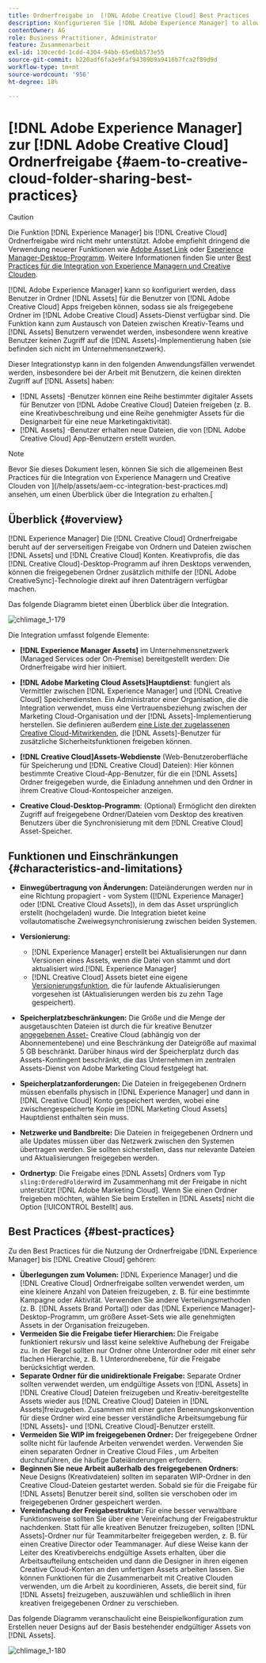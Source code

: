 ```yaml
---
title: Ordnerfreigabe in  [!DNL Adobe Creative Cloud] Best Practices
description: Konfigurieren Sie [!DNL Adobe Experience Manager] to allow users in [!DNL Experience Manager Assets] für den Austausch von Ordnern mit Adobe Creative Cloud (CC)-Benutzern.
contentOwner: AG
role: Business Practitioner, Administrator
feature: Zusammenarbeit
exl-id: 130cec6d-1cdd-4304-94bb-65e6bb573e55
source-git-commit: b220adf6fa3e9faf94389b9a9416b7fca2f89d9d
workflow-type: tm+mt
source-wordcount: '956'
ht-degree: 18%

---
```


# [!DNL Adobe Experience Manager] zur  [!DNL Adobe Creative Cloud] Ordnerfreigabe  {#aem-to-creative-cloud-folder-sharing-best-practices}

>[!CAUTION]
>
>Die Funktion [!DNL Experience Manager] bis [!DNL Creative Cloud] Ordnerfreigabe wird nicht mehr unterstützt. Adobe empfiehlt dringend die Verwendung neuerer Funktionen wie [Adobe Asset Link](https://helpx.adobe.com/de/enterprise/admin-guide.html/enterprise/using/adobe-asset-link.ug.html) oder [Experience Manager-Desktop-Programm](https://experienceleague.adobe.com/docs/experience-manager-desktop-app/using/using.html?lang=de). Weitere Informationen finden Sie unter [Best Practices für die Integration von Experience Managern und Creative Clouden](/help/assets/aem-cc-integration-best-practices.md).

[!DNL Adobe Experience Manager] kann so konfiguriert werden, dass Benutzer in Ordner  [!DNL Assets] für die Benutzer von  [!DNL Adobe Creative Cloud] Apps freigeben können, sodass sie als freigegebene Ordner im  [!DNL Adobe Creative Cloud] Assets-Dienst verfügbar sind. Die Funktion kann zum Austausch von Dateien zwischen Kreativ-Teams und [!DNL Assets] Benutzern verwendet werden, insbesondere wenn kreative Benutzer keinen Zugriff auf die [!DNL Assets]-Implementierung haben (sie befinden sich nicht im Unternehmensnetzwerk).

Dieser Integrationstyp kann in den folgenden Anwendungsfällen verwendet werden, insbesondere bei der Arbeit mit Benutzern, die keinen direkten Zugriff auf [!DNL Assets] haben:

* [!DNL Assets] -Benutzer können eine Reihe bestimmter digitaler Assets für Benutzer von  [!DNL Adobe Creative Cloud] Dateien freigeben (z. B. eine Kreativbeschreibung und eine Reihe genehmigter Assets für die Designarbeit für eine neue Marketingaktivität).
* [!DNL Assets] -Benutzer erhalten neue Dateien, die von  [!DNL Adobe Creative Cloud] App-Benutzern erstellt wurden.

>[!NOTE]
>
>Bevor Sie dieses Dokument lesen, können Sie sich die allgemeinen Best Practices für die Integration von Experience Managern und Creative Clouden von ](/help/assets/aem-cc-integration-best-practices.md) ansehen, um einen Überblick über die Integration zu erhalten.[

## Überblick {#overview}

[!DNL Experience Manager] Die  [!DNL Creative Cloud] Ordnerfreigabe beruht auf der serverseitigen Freigabe von Ordnern und Dateien zwischen  [!DNL Assets] und  [!DNL Creative Cloud] Konten. Kreativprofis, die das [!DNL Creative Cloud]-Desktop-Programm auf ihren Desktops verwenden, können die freigegebenen Ordner zusätzlich mithilfe der [!DNL Adobe CreativeSync]-Technologie direkt auf ihren Datenträgern verfügbar machen.

Das folgende Diagramm bietet einen Überblick über die Integration.

![chlimage_1-179](assets/chlimage_1-406.png)

Die Integration umfasst folgende Elemente:

* **[!DNL Experience Manager Assets]** im Unternehmensnetzwerk (Managed Services oder On-Premise) bereitgestellt werden: Die Ordnerfreigabe wird hier initiiert.
* **[!DNL Adobe Marketing Cloud Assets]Hauptdienst**: fungiert als Vermittler zwischen  [!DNL Experience Manager] und  [!DNL Creative Cloud] Speicherdiensten. Ein Administrator einer Organisation, die die Integration verwendet, muss eine Vertrauensbeziehung zwischen der Marketing Cloud-Organisation und der [!DNL Assets]-Implementierung herstellen. Sie definieren außerdem [eine Liste der zugelassenen Creative Cloud-Mitwirkenden](https://experienceleague.adobe.com/docs/core-services/interface/assets/t-admin-add-cc-user.html), die [!DNL Assets]-Benutzer für zusätzliche Sicherheitsfunktionen freigeben können.

* **[!DNL Creative Cloud]Assets-Webdienste**  (Web-Benutzeroberfläche für Speicherung und  [!DNL Creative Cloud] Dateien): Hier können bestimmte Creative Cloud-App-Benutzer, für die ein  [!DNL Assets] Ordner freigegeben wurde, die Einladung annehmen und den Ordner in ihrem Creative Cloud-Kontospeicher anzeigen.
* **Creative Cloud-Desktop-Programm**: (Optional) Ermöglicht den direkten Zugriff auf freigegebene Ordner/Dateien vom Desktop des kreativen Benutzers über die Synchronisierung mit dem  [!DNL Creative Cloud] Asset-Speicher.

## Funktionen und Einschränkungen {#characteristics-and-limitations}

* **Einwegübertragung von Änderungen:**  Dateiänderungen werden nur in eine Richtung propagiert - vom System ([!DNL Experience Manager] oder  [!DNL Creative Cloud Assets]), in dem das Asset ursprünglich erstellt (hochgeladen) wurde. Die Integration bietet keine vollautomatische Zweiwegsynchronisierung zwischen beiden Systemen.
* **Versionierung:**

   * [!DNL Experience Manager] erstellt bei Aktualisierungen nur dann Versionen eines Assets, wenn die Datei von stammt und dort aktualisiert wird.[!DNL Experience Manager]
   * [!DNL Creative Cloud] Assets bietet eine eigene [Versionierungsfunktion](https://helpx.adobe.com/de/creative-cloud/help/versioning-faq.html), die für laufende Aktualisierungen vorgesehen ist (Aktualisierungen werden bis zu zehn Tage gespeichert).

* **Speicherplatzbeschränkungen:** Die Größe und die Menge der ausgetauschten Dateien ist durch die für kreative Benutzer  [angegebenen Asset-](https://helpx.adobe.com/de/creative-cloud/kb/file-storage-quota.html) Creative Cloud (abhängig von der Abonnementebene) und eine Beschränkung der Dateigröße auf maximal 5 GB beschränkt. Darüber hinaus wird der Speicherplatz durch das Assets-Kontingent beschränkt, die das Unternehmen im zentralen Assets-Dienst von Adobe Marketing Cloud festgelegt hat.

* **Speicherplatzanforderungen:** Die Dateien in freigegebenen Ordnern müssen ebenfalls physisch in  [!DNL Experience Manager] und dann in  [!DNL Creative Cloud] Konto gespeichert werden, wobei eine zwischengespeicherte Kopie im  [!DNL Marketing Cloud Assets] Hauptdienst enthalten sein muss.
* **Netzwerke und Bandbreite:** Die Dateien in freigegebenen Ordnern und alle Updates müssen über das Netzwerk zwischen den Systemen übertragen werden. Sie sollten sicherstellen, dass nur relevante Dateien und Aktualisierungen freigegeben werden.
* **Ordnertyp**: Die Freigabe eines  [!DNL Assets] Ordners vom Typ  `sling:OrderedFolder`wird im Zusammenhang mit der Freigabe in nicht unterstützt  [!DNL Adobe Marketing Cloud]. Wenn Sie einen Ordner freigeben möchten, wählen Sie beim Erstellen in [!DNL Assets] nicht die Option [!UICONTROL Bestellt] aus.

## Best Practices {#best-practices}

Zu den Best Practices für die Nutzung der Ordnerfreigabe [!DNL Experience Manager] bis [!DNL Creative Cloud] gehören:

* **Überlegungen zum Volumen:** [!DNL Experience Manager] und die  [!DNL Creative Cloud] Ordnerfreigabe sollten verwendet werden, um eine kleinere Anzahl von Dateien freizugeben, z. B. für eine bestimmte Kampagne oder Aktivität. Verwenden Sie andere Verteilungsmethoden (z. B. [!DNL Assets Brand Portal]) oder das [!DNL Experience Manager]-Desktop-Programm, um größere Asset-Sets wie alle genehmigten Assets in der Organisation freizugeben.
* **Vermeiden Sie die Freigabe tiefer Hierarchien:**  Die Freigabe funktioniert rekursiv und lässt keine selektive Aufhebung der Freigabe zu. In der Regel sollten nur Ordner ohne Unterordner oder mit einer sehr flachen Hierarchie, z. B. 1 Unterordnerebene, für die Freigabe berücksichtigt werden.
* **Separate Ordner für die unidirektionale Freigabe:** Separate Ordner sollten verwendet werden, um endgültige Assets von  [!DNL Assets] in  [!DNL Creative Cloud] Dateien freizugeben und Kreativ-bereitgestellte Assets wieder aus  [!DNL Creative Cloud] Dateien in  [!DNL Assets]freizugeben. Zusammen mit einer guten Benennungskonvention für diese Ordner wird eine besser verständliche Arbeitsumgebung für [!DNL Assets]- und [!DNL Creative Cloud]-Benutzer erstellt.
* **Vermeiden Sie WIP im freigegebenen Ordner:** Der freigegebene Ordner sollte nicht für laufende Arbeiten verwendet werden. Verwenden Sie einen separaten Ordner in Creative Cloud Files , um Arbeiten durchzuführen, die häufige Dateiänderungen erfordern.
* **Beginnen Sie neue Arbeit außerhalb des freigegebenen Ordners:** Neue Designs (Kreativdateien) sollten im separaten WIP-Ordner in den Creative Cloud-Dateien gestartet werden. Sobald sie für die Freigabe für  [!DNL Assets] Benutzer bereit sind, sollten sie verschoben oder im freigegebenen Ordner gespeichert werden.
* **Vereinfachung der Freigabestruktur:** Für eine besser verwaltbare Funktionsweise sollten Sie über eine Vereinfachung der Freigabestruktur nachdenken. Statt für alle kreativen Benutzer freizugeben, sollten [!DNL Assets]-Ordner nur für Teammitarbeiter freigegeben werden, z. B. für einen Creative Director oder Teammanager. Auf diese Weise kann der Leiter des Kreativbereichs endgültige Assets erhalten, über die Arbeitsaufteilung entscheiden und dann die Designer in ihren eigenen Creative Cloud-Konten an den unfertigen Assets arbeiten lassen. Sie können Funktionen für die Zusammenarbeit mit Creative Clouden verwenden, um die Arbeit zu koordinieren, Assets, die bereit sind, für [!DNL Assets] freizugeben, auszuwählen und schließlich in ihren kreativen freigegebenen Ordner zu verschieben.

Das folgende Diagramm veranschaulicht eine Beispielkonfiguration zum Erstellen neuer Designs auf der Basis bestehender endgültiger Assets von [!DNL Assets].

![chlimage_1-180](assets/chlimage_1-407.png)
